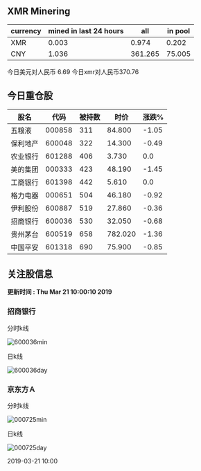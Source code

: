 ## XMR Minering

|currency|mined in last 24 hours|all|in pool|
|---|---|---|---|
|XMR|0.003|0.974|0.202|
|CNY|1.036|361.265|75.005|

今日美元对人民币 6.69	今日xmr对人民币370.76


## 今日重仓股 

|股名|代码|被持数|时价|涨跌%|
|---|---|---|---|---|
|五粮液|000858|311|84.800|-1.05|
|保利地产|600048|322|14.300|-0.49|
|农业银行|601288|406|3.730|0.0|
|美的集团|000333|423|48.190|-1.45|
|工商银行|601398|442|5.610|0.0|
|格力电器|000651|504|46.180|-0.92|
|伊利股份|600887|519|27.860|-0.36|
|招商银行|600036|530|32.050|-0.68|
|贵州茅台|600519|658|782.020|-1.36|
|中国平安|601318|690|75.900|-0.85|

## 关注股信息
**更新时间 : Thu Mar 21 10:00:10 2019**
### 招商银行 
分时k线

![600036min](http://image.sinajs.cn/newchart/min/n/sh600036.gif)

日k线

![600036day](http://image.sinajs.cn/newchart/daily/n/sh600036.gif)

### 京东方Ａ 
分时k线

![000725min](http://image.sinajs.cn/newchart/min/n/sz000725.gif)

日k线

![000725day](http://image.sinajs.cn/newchart/daily/n/sz000725.gif)

2019-03-21 10:00
